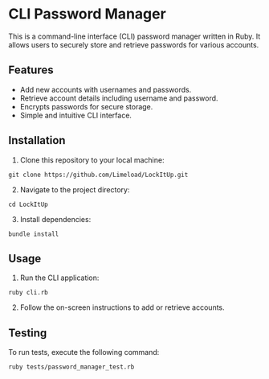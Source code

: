 
# CLI Password Manager

This is a command-line interface (CLI) password manager written in Ruby. It allows users to securely store and retrieve passwords for various accounts.

## Features

- Add new accounts with usernames and passwords.
- Retrieve account details including username and password.
- Encrypts passwords for secure storage.
- Simple and intuitive CLI interface.

## Installation

1. Clone this repository to your local machine:

`git clone https://github.com/Limeload/LockItUp.git`

2. Navigate to the project directory:

`cd LockItUp`

3. Install dependencies:

`bundle install`

## Usage

1. Run the CLI application:

`ruby cli.rb`

2. Follow the on-screen instructions to add or retrieve accounts.

## Testing

To run tests, execute the following command:

`ruby tests/password_manager_test.rb`
